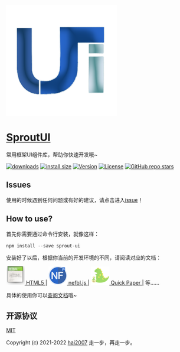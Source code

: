 <img src='./logo.png'>

# [SproutUI](https://hai2007.github.io/SproutUI)
常用框架UI组件库，帮助你快速开发哦~

<p>
  <a href="https://hai2007.gitee.io/npm-downloads?interval=7&packages=sprout-ui"><img src="https://img.shields.io/npm/dm/sprout-ui.svg" alt="downloads"></a>
  <a href="https://packagephobia.now.sh/result?p=sprout-ui"><img src="https://packagephobia.now.sh/badge?p=sprout-ui" alt="install size"></a>
  <a href="https://www.npmjs.com/package/sprout-ui"><img src="https://img.shields.io/npm/v/sprout-ui.svg" alt="Version"></a>
  <a href="https://github.com/hai2007/SproutUI/blob/master/LICENSE"><img src="https://img.shields.io/npm/l/sprout-ui.svg" alt="License"></a>
  <a href="https://github.com/hai2007/SproutUI">
        <img alt="GitHub repo stars" src="https://img.shields.io/github/stars/hai2007/SproutUI?style=social">
    </a>
</p>

## Issues
使用的时候遇到任何问题或有好的建议，请点击进入[issue](https://github.com/hai2007/SproutUI/issues)！

## How to use?

首先你需要通过命令行安装，就像这样：

```js
npm install --save sprout-ui
```

安装好了以后，根据你当前的开发环境的不同，请阅读对应的文档：

<a href='https://hai2007.github.io/SproutUI/#/html5' target='_blank'>
  <img width='50px' src='docs/image/html.png'>
  HTML5
</a>| 
<a href='https://hai2007.github.io/SproutUI/#/nefbl' target='_blank'>
  <img width='50px' src='docs/image/nefbl.png'>
  nefbl.js
</a>|
<a href='https://hai2007.github.io/SproutUI/#/quick-paper' target='_blank'>
  <img width='50px' src='docs/image/quick-paper.png'>
  Quick Paper
</a>|
等......

具体的使用你可以[查阅文档](https://hai2007.github.io/SproutUI)哦~

开源协议
---------------------------------------
[MIT](https://github.com/hai2007/SproutUI/blob/master/LICENSE)

Copyright (c) 2021-2022 [hai2007](https://hai2007.gitee.io/sweethome/) 走一步，再走一步。
